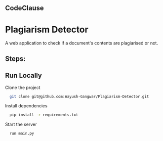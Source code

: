 
## CodeClause

# Plagiarism Detector

A web application to check if a document's contents are plagiarised or not.


## Steps:
## Run Locally

Clone the project

```bash
  git clone git@github.com:Aayush-Gangwar/Plagiarism-Detector.git
```

Install dependencies

```bash
  pip install -r requirements.txt
```

Start the server

```bash
  run main.py
```

